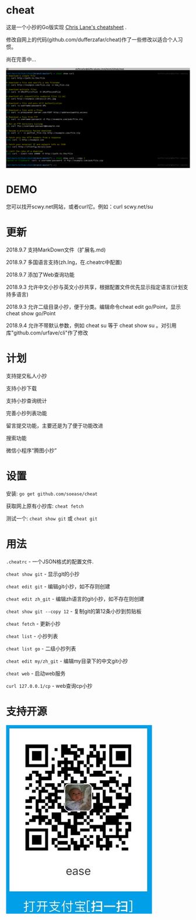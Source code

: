 # cheat

这是一个小抄的Go版实现 [Chris Lane's cheatsheet](https://github.com/chrisallenlane/cheat) . 

修改自网上的代码(github.com/dufferzafar/cheat)作了一些修改以适合个人习惯。


尚在完善中...

![Screenshot](pic/screenshot.png)

# DEMO

您可以找开scwy.net网站，或者curl它。例如：curl scwy.net/su

# 更新

2018.9.7 支持MarkDown文件（扩展名.md)

2018.9.7 多国语言支持(zh.lng，在.cheatrc中配置)

2018.9.7 添加了Web查询功能

2018.9.3 允许中文小抄与英文小抄共享，根据配置文件优先显示指定语言(计划支持多语言)

2018.9.3 允许二级目录小抄，便于分类。编辑命令cheat edit go/Point，显示cheat show go/Point

2018.9.4 允许不带默认参数，例如 cheat su 等于 cheat show su 。对引用库"github.com/urfave/cli"作了修改

# 计划

支持提交私人小抄

支持小抄下载

支持小抄查询统计

完善小抄列表功能

留言提交功能，主要还是为了便于功能改进

搜索功能

微信小程序“腾图小抄”


# 设置

安装: `go get github.com/soease/cheat`

获取网上原有小抄库: `cheat fetch`

测试一个: `cheat show git` 或 `cheat git`

# 用法
`.cheatrc` - 一个JSON格式的配置文件.

`cheat show git` - 显示git的小抄

`cheat edit git` - 编辑git小抄，如不存则创建

`cheat edit zh_git` - 编辑zh语言的git小抄，如不存在则创建

`cheat show git --copy 12` - 复制git的第12条小抄到剪贴板

`cheat fetch` - 更新小抄

`cheat list` - 小抄列表

`cheat list go` - 二级小抄列表

`cheat edit my/zh_git` - 编辑my目录下的中文git小抄

`cheat web` - 启动web服务

`curl 127.0.0.1/cp` - web查询cp小抄

# 支持开源

![支付宝](pic/myali.jpg)